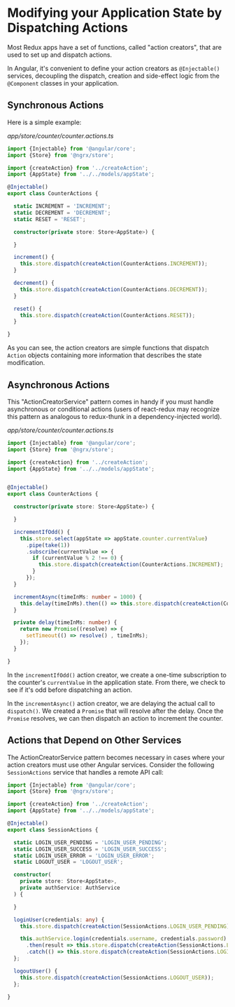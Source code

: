# Modifying your Application State by Dispatching Actions

Most Redux apps have a set of functions, called "action creators", that are used to set up and dispatch actions.

In Angular, it's convenient to define your action creators as `@Injectable()` services, decoupling the dispatch, creation and side-effect logic from the `@Component` classes in your application.

## Synchronous Actions

Here is a simple example:

_app/store/counter/counter.actions.ts_

```typescript
import {Injectable} from '@angular/core';
import {Store} from '@ngrx/store';

import {createAction} from '../createAction';
import {AppState} from '../../models/appState';

@Injectable()
export class CounterActions {

  static INCREMENT = 'INCREMENT';
  static DECREMENT = 'DECREMENT';
  static RESET = 'RESET';

  constructor(private store: Store<AppState>) {

  }

  increment() {
    this.store.dispatch(createAction(CounterActions.INCREMENT));
  }

  decrement() {
    this.store.dispatch(createAction(CounterActions.DECREMENT));
  }

  reset() {
    this.store.dispatch(createAction(CounterActions.RESET));
  }

}
```

As you can see, the action creators are simple functions that dispatch `Action` objects containing more information that describes the state modification.

## Asynchronous Actions

This "ActionCreatorService" pattern comes in handy if you must handle asynchronous or conditional actions \(users of react-redux may recognize this pattern as analogous to redux-thunk in a dependency-injected world\).

_app/store/counter/counter.actions.ts_

```typescript
import {Injectable} from '@angular/core';
import {Store} from '@ngrx/store';

import {createAction} from '../createAction';
import {AppState} from '../../models/appState';


@Injectable()
export class CounterActions {

  constructor(private store: Store<AppState>) {

  }

  incrementIfOdd() {
    this.store.select(appState => appState.counter.currentValue)
      .pipe(take(1))
      .subscribe(currentValue => {
        if (currentValue % 2 !== 0) {
          this.store.dispatch(createAction(CounterActions.INCREMENT);
        }
      });
  }

  incrementAsync(timeInMs: number = 1000) {
    this.delay(timeInMs).then(() => this.store.dispatch(createAction(CounterActions.INCREMENT)));
  }

  private delay(timeInMs: number) {
    return new Promise((resolve) => {
      setTimeout(() => resolve() , timeInMs);
    });
  }

}
```

In the `incrementIfOdd()` action creator, we create a one-time subscription to the counter's `currentValue` in the application state. From there, we check to see if it's odd before dispatching an action.

In the `incrementAsync()` action creator, we are delaying the actual call to `dispatch()`. We created a `Promise` that will resolve after the delay. Once the `Promise` resolves, we can then dispatch an action to increment the counter.

## Actions that Depend on Other Services

The ActionCreatorService pattern becomes necessary in cases where your action creators must use other Angular services. Consider the following `SessionActions` service that handles a remote API call:

```typescript
import {Injectable} from '@angular/core';
import {Store} from '@ngrx/store';

import {createAction} from '../createAction';
import {AppState} from '../../models/appState';

@Injectable()
export class SessionActions {

  static LOGIN_USER_PENDING = 'LOGIN_USER_PENDING';
  static LOGIN_USER_SUCCESS = 'LOGIN_USER_SUCCESS';
  static LOGIN_USER_ERROR = 'LOGIN_USER_ERROR';
  static LOGOUT_USER = 'LOGOUT_USER';

  constructor(
    private store: Store<AppState>,
    private authService: AuthService
  ) {

  }

  loginUser(credentials: any) {
    this.store.dispatch(createAction(SessionActions.LOGIN_USER_PENDING));

    this.authService.login(credentials.username, credentials.password)
      .then(result => this.store.dispatch(createAction(SessionActions.LOGIN_USER_SUCCESS, result)))
      .catch(() => this.store.dispatch(createAction(SessionActions.LOGIN_USER_ERROR)));
  };

  logoutUser() {
    this.store.dispatch(createAction(SessionActions.LOGOUT_USER));
  };

}
```

